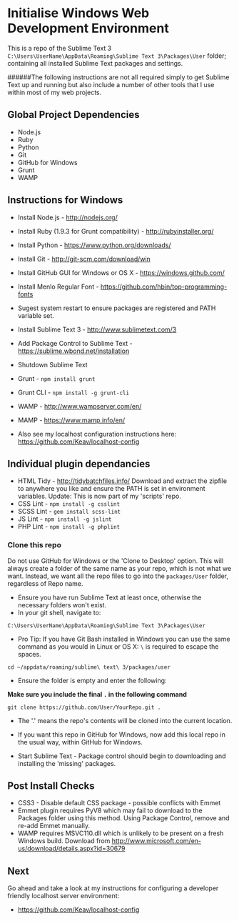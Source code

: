 Initialise Windows Web Development Environment
============
This is a repo of the Sublime Text 3 `C:\Users\UserName\AppData\Roaming\Sublime Text 3\Packages\User` folder; containing all installed Sublime Text packages and settings.

######The following instructions are not all required simply to get Sublime Text up and running but also include a number of other tools that I use within most of my web projects.

## Global Project Dependencies

- Node.js
- Ruby
- Python
- Git
- GitHub for Windows
- Grunt
- WAMP

## Instructions for Windows

- Install Node.js - http://nodejs.org/
- Install Ruby (1.9.3 for Grunt compatibility) - http://rubyinstaller.org/
- Install Python - https://www.python.org/downloads/
- Install Git - http://git-scm.com/download/win
- Install GitHub GUI for Windows or OS X - https://windows.github.com/
- Install Menlo Regular Font - https://github.com/hbin/top-programming-fonts
- Sugest system restart to ensure packages are registered and PATH variable set.
- Install Sublime Text 3 - http://www.sublimetext.com/3
- Add Package Control to Sublime Text - https://sublime.wbond.net/installation
- Shutdown Sublime Text
- Grunt - `npm install grunt`
- Grunt CLI - `npm install -g grunt-cli`
- WAMP - http://www.wampserver.com/en/
- MAMP - https://www.mamp.info/en/
 
- Also see my localhost configuration instructions here: https://github.com/Keav/localhost-config


## Individual plugin dependancies

- HTML Tidy - http://tidybatchfiles.info/
  Download and extract the zipfile to anywhere you like and ensure the PATH is set in environment variables.
  Update: This is now part of my 'scripts' repo.
- CSS Lint - `npm install -g csslint`
- SCSS Lint - `gem install scss-lint`
- JS Lint - `npm install -g jslint`
- PHP Lint - `npm install -g phplint`

### Clone this repo
 
 Do not use GitHub for Windows or the 'Clone to Desktop' option. This will always create a folder of the same name as your repo, which is not what we want. Instead, we want all the repo files to go into the `packages/User` folder, regardless of Repo name.
 
 - Ensure you have run Sublime Text at least once, otherwise the necessary folders won't exist.
 - In your git shell, navigate to:
```
C:\Users\UserName\AppData\Roaming\Sublime Text 3\Packages\User
```
- Pro Tip: If you have Git Bash installed in Windows you can use the same command as you would in Linux or OS X:
`\` is required to escape the spaces.
```
cd ~/appdata/roaming/sublime\ text\ 3/packages/user
```

- Ensure the folder is empty and enter the following:

**Make sure you include the final `.` in the following command**
```
git clone https://github.com/User/YourRepo.git .
```

- The '.' means the repo's contents will be cloned into the current location.

- If you want this repo in GitHub for Windows, now add this local repo in the usual way, within GitHub for Windows.

- Start Sublime Text - Package control should begin to downloading and installing the 'missing' packages.

## Post Install Checks

- CSS3 - Disable default CSS package - possible conflicts with Emmet
- Emmet plugin requires PyV8 which may fail to download to the Packages folder using this method. Using Package Control, remove and re-add Emmet manually.
- WAMP requires MSVC110.dll which is unlikely to be present on a fresh Windows build. Download from http://www.microsoft.com/en-us/download/details.aspx?id=30679

## Next

Go ahead and take a look at my instructions for configuring a developer friendly localhost server environment:
- https://github.com/Keav/localhost-config
